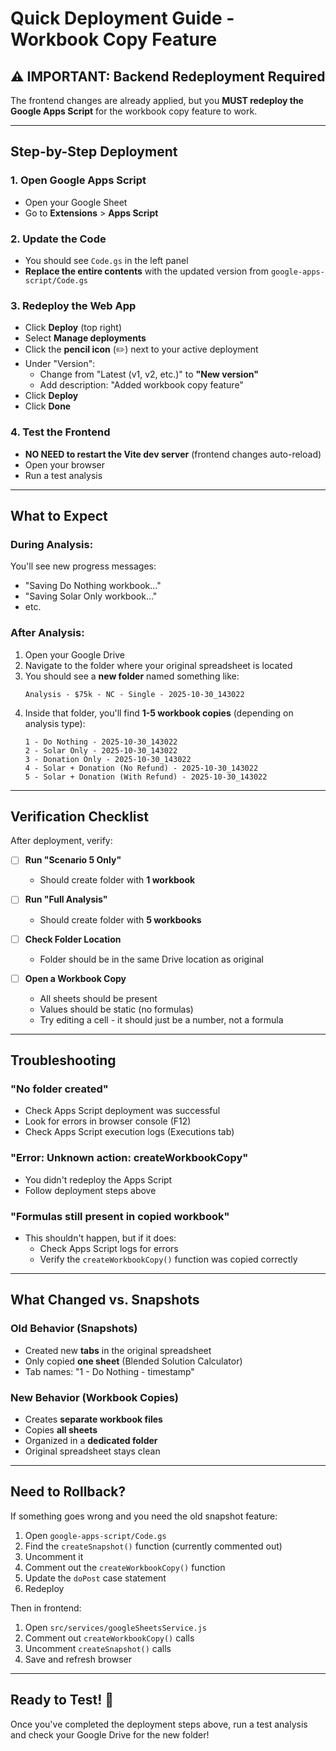 # Quick Deployment Guide - Workbook Copy Feature

## ⚠️ IMPORTANT: Backend Redeployment Required

The frontend changes are already applied, but you **MUST redeploy the Google Apps Script** for the workbook copy feature to work.

---

## Step-by-Step Deployment

### 1. **Open Google Apps Script**
- Open your Google Sheet
- Go to **Extensions** > **Apps Script**

### 2. **Update the Code**
- You should see `Code.gs` in the left panel
- **Replace the entire contents** with the updated version from `google-apps-script/Code.gs`

### 3. **Redeploy the Web App**
- Click **Deploy** (top right)
- Select **Manage deployments**
- Click the **pencil icon** (✏️) next to your active deployment
- Under "Version":
  - Change from "Latest (v1, v2, etc.)" to **"New version"**
  - Add description: "Added workbook copy feature"
- Click **Deploy**
- Click **Done**

### 4. **Test the Frontend**
- **NO NEED to restart the Vite dev server** (frontend changes auto-reload)
- Open your browser
- Run a test analysis

---

## What to Expect

### **During Analysis:**
You'll see new progress messages:
- "Saving Do Nothing workbook..."
- "Saving Solar Only workbook..."
- etc.

### **After Analysis:**
1. Open your Google Drive
2. Navigate to the folder where your original spreadsheet is located
3. You should see a **new folder** named something like:
   ```
   Analysis - $75k - NC - Single - 2025-10-30_143022
   ```
4. Inside that folder, you'll find **1-5 workbook copies** (depending on analysis type):
   ```
   1 - Do Nothing - 2025-10-30_143022
   2 - Solar Only - 2025-10-30_143022
   3 - Donation Only - 2025-10-30_143022
   4 - Solar + Donation (No Refund) - 2025-10-30_143022
   5 - Solar + Donation (With Refund) - 2025-10-30_143022
   ```

---

## Verification Checklist

After deployment, verify:

- [ ] **Run "Scenario 5 Only"**
  - Should create folder with **1 workbook**
  
- [ ] **Run "Full Analysis"**
  - Should create folder with **5 workbooks**
  
- [ ] **Check Folder Location**
  - Folder should be in the same Drive location as original
  
- [ ] **Open a Workbook Copy**
  - All sheets should be present
  - Values should be static (no formulas)
  - Try editing a cell - it should just be a number, not a formula

---

## Troubleshooting

### **"No folder created"**
- Check Apps Script deployment was successful
- Look for errors in browser console (F12)
- Check Apps Script execution logs (Executions tab)

### **"Error: Unknown action: createWorkbookCopy"**
- You didn't redeploy the Apps Script
- Follow deployment steps above

### **"Formulas still present in copied workbook"**
- This shouldn't happen, but if it does:
  - Check Apps Script logs for errors
  - Verify the `createWorkbookCopy()` function was copied correctly

---

## What Changed vs. Snapshots

### **Old Behavior (Snapshots)**
- Created new **tabs** in the original spreadsheet
- Only copied **one sheet** (Blended Solution Calculator)
- Tab names: "1 - Do Nothing - timestamp"

### **New Behavior (Workbook Copies)**
- Creates **separate workbook files**
- Copies **all sheets**
- Organized in a **dedicated folder**
- Original spreadsheet stays clean

---

## Need to Rollback?

If something goes wrong and you need the old snapshot feature:

1. Open `google-apps-script/Code.gs`
2. Find the `createSnapshot()` function (currently commented out)
3. Uncomment it
4. Comment out the `createWorkbookCopy()` function
5. Update the `doPost` case statement
6. Redeploy

Then in frontend:
1. Open `src/services/googleSheetsService.js`
2. Comment out `createWorkbookCopy()` calls
3. Uncomment `createSnapshot()` calls
4. Save and refresh browser

---

## Ready to Test! 🚀

Once you've completed the deployment steps above, run a test analysis and check your Google Drive for the new folder!

